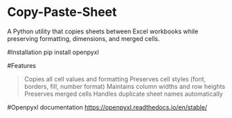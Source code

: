 # Copy-Paste-Sheet
A Python utility that copies sheets between Excel workbooks while preserving formatting, dimensions, and merged cells.

#Installation
pip install openpyxl

#Features
> Copies all cell values and formatting
> Preserves cell styles (font, borders, fill, number format)
> Maintains column widths and row heights
> Preserves merged cells
> Handles duplicate sheet names automatically

#Openpyxl documentation
https://openpyxl.readthedocs.io/en/stable/
